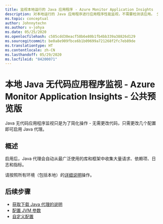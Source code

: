 ```yaml
---
title: 监视本地运行的 Java 应用程序 - Azure Monitor Application Insights
description: 对本地运行的 Java 应用程序进行应用程序性能监视，不需要检测该应用。 分布式跟踪和应用程序映射。
ms.topic: conceptual
author: Johnnytechn
ms.author: v-johya
ms.date: 05/25/2020
ms.openlocfilehash: c585cdd30eacf58b6e80b1fb4bb339a38826d129
ms.sourcegitcommit: be0a8e909fbce6b1b09699a721268f2fc7eb89de
ms.translationtype: HT
ms.contentlocale: zh-CN
ms.lasthandoff: 05/29/2020
ms.locfileid: "84200071"
---
```

# <a name="java-codeless-application-monitoring-on-premises---azure-monitor-application-insights---public-preview"></a>本地 Java 无代码应用程序监视 - Azure Monitor Application Insights - 公共预览版

Java 无代码应用程序监视只是为了简化操作 - 无需更改代码，只需更改几个配置即可启用 Java 代理。

## <a name="overview"></a>概述

启用后，Java 代理会自动从最广泛使用的库和框架中收集大量请求、依赖项、日志和指标。

请按照所有环境（包括本地）的[详细说明](/azure-monitor/app/java-in-process-agent)操作。

 ## <a name="next-steps"></a>后续步骤

* [获取下载 Java 代理的说明](/azure-monitor/app/java-in-process-agent)
* [配置 JVM 参数](https://github.com/microsoft/ApplicationInsights-Java/wiki/3.0-Preview:-Tips-for-updating-your-JVM-args)
* [自定义配置](https://github.com/microsoft/ApplicationInsights-Java/wiki/3.0-Preview:-Configuration-Options)


